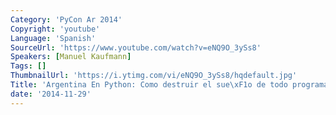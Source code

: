 ```yaml
---
Category: 'PyCon Ar 2014'
Copyright: 'youtube'
Language: 'Spanish'
SourceUrl: 'https://www.youtube.com/watch?v=eNQ9O_3ySs8'
Speakers: [Manuel Kaufmann]
Tags: []
ThumbnailUrl: 'https://i.ytimg.com/vi/eNQ9O_3ySs8/hqdefault.jpg'
Title: 'Argentina En Python: Como destruir el sue\xF1o de todo programador en 2 minutos'
date: '2014-11-29'
---
```

